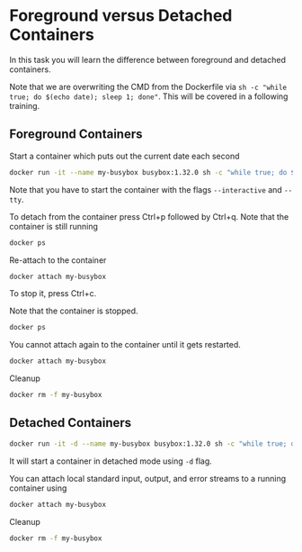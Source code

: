 # Foreground versus Detached Containers

In this task you will learn the difference between foreground and detached containers.

Note that we are overwriting the CMD from the Dockerfile via `sh -c "while true; do $(echo date); sleep 1; done"`. This will be covered in a following training.

## Foreground Containers

Start a container which puts out the current date each second
```bash
docker run -it --name my-busybox busybox:1.32.0 sh -c "while true; do $(echo date); sleep 1; done"
```

Note that you have to start the container with the flags `--interactive` and `--tty`.

To detach from the container press Ctrl+p followed by Ctrl+q. Note that the container is still running
```bash
docker ps
```

Re-attach to the container
```bash
docker attach my-busybox
```

To stop it, press Ctrl+c.

Note that the container is stopped.
```bash
docker ps
```

You cannot attach again to the container until it gets restarted.
```bash
docker attach my-busybox
```

Cleanup
```bash
docker rm -f my-busybox
```

## Detached Containers

```bash
docker run -it -d --name my-busybox busybox:1.32.0 sh -c "while true; do $(echo date); sleep 1; done"
```

It will start a container in detached mode using `-d` flag.

You can attach local standard input, output, and error streams to a running 
container using 
```bash
docker attach my-busybox
```

Cleanup
```bash
docker rm -f my-busybox
```
